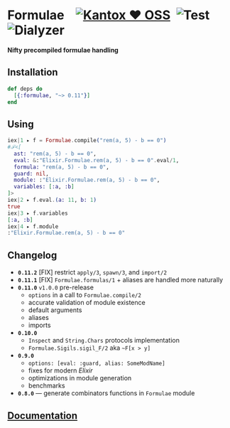 # Formulae    [![Kantox ❤ OSS](https://img.shields.io/badge/❤-kantox_oss-informational.svg)](https://kantox.com/)  ![Test](https://github.com/am-kantox/formulae/workflows/Test/badge.svg)  ![Dialyzer](https://github.com/am-kantox/formulae/workflows/Dialyzer/badge.svg)

**Nifty precompiled formulae handling**

## Installation

```elixir
def deps do
  [{:formulae, "~> 0.11"}]
end
```

## Using

```elixir
iex|1 ▸ f = Formulae.compile("rem(a, 5) - b == 0")
#ℱ<[
  ast: "rem(a, 5) - b == 0",
  eval: &:"Elixir.Formulae.rem(a, 5) - b == 0".eval/1,
  formula: "rem(a, 5) - b == 0",
  guard: nil,
  module: :"Elixir.Formulae.rem(a, 5) - b == 0",
  variables: [:a, :b]
]>
iex|2 ▸ f.eval.(a: 11, b: 1)
true
iex|3 ▸ f.variables
[:a, :b]
iex|4 ▸ f.module
:"Elixir.Formulae.rem(a, 5) - b == 0"
```

## Changelog

- **`0.11.2`** [FIX] restrict `apply/3`, `spawn/3`, and `import/2`
- **`0.11.1`** [FIX] `Formulae.formulas/1` + aliases are handled more naturally
- **`0.11.0`** `v1.0.0` pre-release
  - `options` in a call to `Formulae.compile/2`
  - accurate validation of module existence
  - default arguments
  - aliases
  - imports
- **`0.10.0`**
  - `Inspect` and `String.Chars` protocols implementation
  - `Formulae.Sigils.sigil_F/2` aka `~F[x > y]`
- **`0.9.0`**
  - `options: [eval: :guard, alias: SomeModName]`
  - fixes for modern _Elixir_
  - optimizations in module generation
  - benchmarks
- **`0.8.0`** — generate combinators functions in `Formulae` module

## [Documentation](https://hexdocs.pm/formulae)
